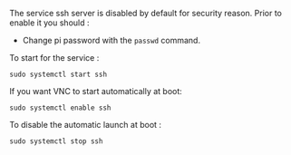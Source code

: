 
The service ssh server is disabled by default for security reason. Prior to enable it you should :

 - Change pi password with the `passwd` command.

 To start for the service :
 ```
 sudo systemctl start ssh
 ```

 If you want VNC to start automatically at boot:
 ```
 sudo systemctl enable ssh
 ```

To disable the automatic launch at boot :

```
sudo systemctl stop ssh
```
